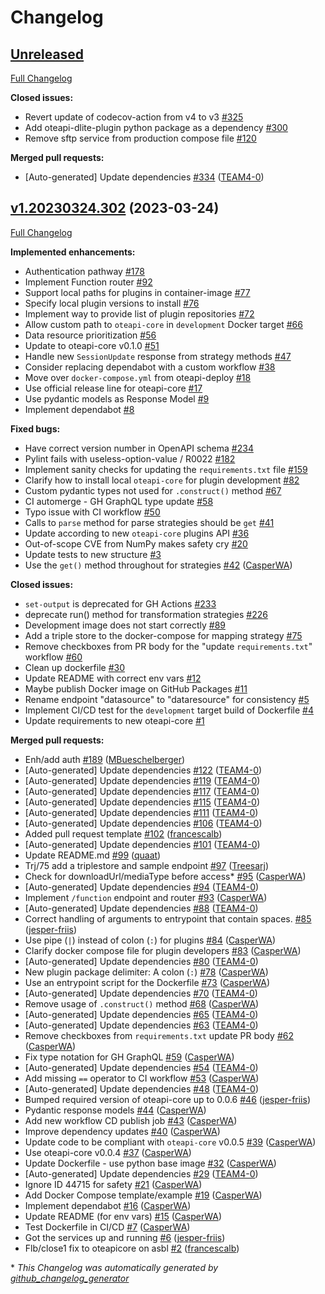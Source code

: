 # Changelog

## [Unreleased](https://github.com/EMMC-ASBL/oteapi-services/tree/HEAD)

[Full Changelog](https://github.com/EMMC-ASBL/oteapi-services/compare/v1.20230324.302...HEAD)

**Closed issues:**

- Revert update of codecov-action from v4 to v3 [\#325](https://github.com/EMMC-ASBL/oteapi-services/issues/325)
- Add oteapi-dlite-plugin python package as a dependency [\#300](https://github.com/EMMC-ASBL/oteapi-services/issues/300)
- Remove sftp service from production compose file [\#120](https://github.com/EMMC-ASBL/oteapi-services/issues/120)

**Merged pull requests:**

- \[Auto-generated\] Update dependencies [\#334](https://github.com/EMMC-ASBL/oteapi-services/pull/334) ([TEAM4-0](https://github.com/TEAM4-0))

## [v1.20230324.302](https://github.com/EMMC-ASBL/oteapi-services/tree/v1.20230324.302) (2023-03-24)

[Full Changelog](https://github.com/EMMC-ASBL/oteapi-services/compare/beaeac12453922f381a676df7876427fa62677fe...v1.20230324.302)

**Implemented enhancements:**

- Authentication pathway [\#178](https://github.com/EMMC-ASBL/oteapi-services/issues/178)
- Implement Function router [\#92](https://github.com/EMMC-ASBL/oteapi-services/issues/92)
- Support local paths for plugins in container-image [\#77](https://github.com/EMMC-ASBL/oteapi-services/issues/77)
- Specify local plugin versions to install [\#76](https://github.com/EMMC-ASBL/oteapi-services/issues/76)
- Implement way to provide list of plugin repositories [\#72](https://github.com/EMMC-ASBL/oteapi-services/issues/72)
- Allow custom path to `oteapi-core` in `development` Docker target [\#66](https://github.com/EMMC-ASBL/oteapi-services/issues/66)
- Data resource prioritization [\#56](https://github.com/EMMC-ASBL/oteapi-services/issues/56)
- Update to oteapi-core v0.1.0 [\#51](https://github.com/EMMC-ASBL/oteapi-services/issues/51)
- Handle new `SessionUpdate` response from strategy methods [\#47](https://github.com/EMMC-ASBL/oteapi-services/issues/47)
- Consider replacing dependabot with a custom workflow [\#38](https://github.com/EMMC-ASBL/oteapi-services/issues/38)
- Move over `docker-compose.yml` from oteapi-deploy [\#18](https://github.com/EMMC-ASBL/oteapi-services/issues/18)
- Use official release line for oteapi-core [\#17](https://github.com/EMMC-ASBL/oteapi-services/issues/17)
- Use pydantic models as Response Model [\#9](https://github.com/EMMC-ASBL/oteapi-services/issues/9)
- Implement dependabot [\#8](https://github.com/EMMC-ASBL/oteapi-services/issues/8)

**Fixed bugs:**

- Have correct version number in OpenAPI schema [\#234](https://github.com/EMMC-ASBL/oteapi-services/issues/234)
- Pylint fails with useless-option-value / R0022 [\#182](https://github.com/EMMC-ASBL/oteapi-services/issues/182)
- Implement sanity checks for updating the `requirements.txt` file [\#159](https://github.com/EMMC-ASBL/oteapi-services/issues/159)
- Clarify how to install local `oteapi-core` for plugin development [\#82](https://github.com/EMMC-ASBL/oteapi-services/issues/82)
- Custom pydantic types not used for `.construct()` method [\#67](https://github.com/EMMC-ASBL/oteapi-services/issues/67)
- CI automerge - GH GraphQL type update [\#58](https://github.com/EMMC-ASBL/oteapi-services/issues/58)
- Typo issue with CI workflow [\#50](https://github.com/EMMC-ASBL/oteapi-services/issues/50)
- Calls to `parse` method for parse strategies should be `get` [\#41](https://github.com/EMMC-ASBL/oteapi-services/issues/41)
- Update according to new `oteapi-core` plugins API [\#36](https://github.com/EMMC-ASBL/oteapi-services/issues/36)
- Out-of-scope CVE from NumPy makes safety cry [\#20](https://github.com/EMMC-ASBL/oteapi-services/issues/20)
- Update tests to new structure [\#3](https://github.com/EMMC-ASBL/oteapi-services/issues/3)
- Use the `get()` method throughout for strategies [\#42](https://github.com/EMMC-ASBL/oteapi-services/pull/42) ([CasperWA](https://github.com/CasperWA))

**Closed issues:**

- `set-output` is deprecated for GH Actions [\#233](https://github.com/EMMC-ASBL/oteapi-services/issues/233)
- deprecate run\(\) method for transformation strategies [\#226](https://github.com/EMMC-ASBL/oteapi-services/issues/226)
- Development image does not start correctly [\#89](https://github.com/EMMC-ASBL/oteapi-services/issues/89)
- Add a triple store to the docker-compose for mapping strategy [\#75](https://github.com/EMMC-ASBL/oteapi-services/issues/75)
- Remove checkboxes from PR body for the "update `requirements.txt`" workflow [\#60](https://github.com/EMMC-ASBL/oteapi-services/issues/60)
- Clean up dockerfile [\#30](https://github.com/EMMC-ASBL/oteapi-services/issues/30)
- Update README with correct env vars [\#12](https://github.com/EMMC-ASBL/oteapi-services/issues/12)
- Maybe publish Docker image on GitHub Packages [\#11](https://github.com/EMMC-ASBL/oteapi-services/issues/11)
- Rename endpoint "datasource" to "dataresource" for consistency [\#5](https://github.com/EMMC-ASBL/oteapi-services/issues/5)
- Implement CI/CD test for the `development` target build of Dockerfile [\#4](https://github.com/EMMC-ASBL/oteapi-services/issues/4)
- Update requirements to new oteapi-core [\#1](https://github.com/EMMC-ASBL/oteapi-services/issues/1)

**Merged pull requests:**

- Enh/add auth [\#189](https://github.com/EMMC-ASBL/oteapi-services/pull/189) ([MBueschelberger](https://github.com/MBueschelberger))
- \[Auto-generated\] Update dependencies [\#122](https://github.com/EMMC-ASBL/oteapi-services/pull/122) ([TEAM4-0](https://github.com/TEAM4-0))
- \[Auto-generated\] Update dependencies [\#119](https://github.com/EMMC-ASBL/oteapi-services/pull/119) ([TEAM4-0](https://github.com/TEAM4-0))
- \[Auto-generated\] Update dependencies [\#117](https://github.com/EMMC-ASBL/oteapi-services/pull/117) ([TEAM4-0](https://github.com/TEAM4-0))
- \[Auto-generated\] Update dependencies [\#115](https://github.com/EMMC-ASBL/oteapi-services/pull/115) ([TEAM4-0](https://github.com/TEAM4-0))
- \[Auto-generated\] Update dependencies [\#111](https://github.com/EMMC-ASBL/oteapi-services/pull/111) ([TEAM4-0](https://github.com/TEAM4-0))
- \[Auto-generated\] Update dependencies [\#106](https://github.com/EMMC-ASBL/oteapi-services/pull/106) ([TEAM4-0](https://github.com/TEAM4-0))
- Added pull request template [\#102](https://github.com/EMMC-ASBL/oteapi-services/pull/102) ([francescalb](https://github.com/francescalb))
- \[Auto-generated\] Update dependencies [\#101](https://github.com/EMMC-ASBL/oteapi-services/pull/101) ([TEAM4-0](https://github.com/TEAM4-0))
- Update README.md [\#99](https://github.com/EMMC-ASBL/oteapi-services/pull/99) ([quaat](https://github.com/quaat))
- Trj/75 add a triplestore and sample endpoint [\#97](https://github.com/EMMC-ASBL/oteapi-services/pull/97) ([Treesarj](https://github.com/Treesarj))
- Check for downloadUrl/mediaType before access\* [\#95](https://github.com/EMMC-ASBL/oteapi-services/pull/95) ([CasperWA](https://github.com/CasperWA))
- \[Auto-generated\] Update dependencies [\#94](https://github.com/EMMC-ASBL/oteapi-services/pull/94) ([TEAM4-0](https://github.com/TEAM4-0))
- Implement `/function` endpoint and router [\#93](https://github.com/EMMC-ASBL/oteapi-services/pull/93) ([CasperWA](https://github.com/CasperWA))
- \[Auto-generated\] Update dependencies [\#88](https://github.com/EMMC-ASBL/oteapi-services/pull/88) ([TEAM4-0](https://github.com/TEAM4-0))
- Correct handling of arguments to entrypoint that contain spaces. [\#85](https://github.com/EMMC-ASBL/oteapi-services/pull/85) ([jesper-friis](https://github.com/jesper-friis))
- Use pipe \(`|`\) instead of colon \(`:`\) for plugins [\#84](https://github.com/EMMC-ASBL/oteapi-services/pull/84) ([CasperWA](https://github.com/CasperWA))
- Clarify docker compose file for plugin developers [\#83](https://github.com/EMMC-ASBL/oteapi-services/pull/83) ([CasperWA](https://github.com/CasperWA))
- \[Auto-generated\] Update dependencies [\#80](https://github.com/EMMC-ASBL/oteapi-services/pull/80) ([TEAM4-0](https://github.com/TEAM4-0))
- New plugin package delimiter: A colon \(`:`\) [\#78](https://github.com/EMMC-ASBL/oteapi-services/pull/78) ([CasperWA](https://github.com/CasperWA))
- Use an entrypoint script for the Dockerfile [\#73](https://github.com/EMMC-ASBL/oteapi-services/pull/73) ([CasperWA](https://github.com/CasperWA))
- \[Auto-generated\] Update dependencies [\#70](https://github.com/EMMC-ASBL/oteapi-services/pull/70) ([TEAM4-0](https://github.com/TEAM4-0))
- Remove usage of `.construct()` method [\#68](https://github.com/EMMC-ASBL/oteapi-services/pull/68) ([CasperWA](https://github.com/CasperWA))
- \[Auto-generated\] Update dependencies [\#65](https://github.com/EMMC-ASBL/oteapi-services/pull/65) ([TEAM4-0](https://github.com/TEAM4-0))
- \[Auto-generated\] Update dependencies [\#63](https://github.com/EMMC-ASBL/oteapi-services/pull/63) ([TEAM4-0](https://github.com/TEAM4-0))
- Remove checkboxes from `requirements.txt` update PR body [\#62](https://github.com/EMMC-ASBL/oteapi-services/pull/62) ([CasperWA](https://github.com/CasperWA))
- Fix type notation for GH GraphQL [\#59](https://github.com/EMMC-ASBL/oteapi-services/pull/59) ([CasperWA](https://github.com/CasperWA))
- \[Auto-generated\] Update dependencies [\#54](https://github.com/EMMC-ASBL/oteapi-services/pull/54) ([TEAM4-0](https://github.com/TEAM4-0))
- Add missing `==` operator to CI workflow [\#53](https://github.com/EMMC-ASBL/oteapi-services/pull/53) ([CasperWA](https://github.com/CasperWA))
- \[Auto-generated\] Update dependencies [\#48](https://github.com/EMMC-ASBL/oteapi-services/pull/48) ([TEAM4-0](https://github.com/TEAM4-0))
- Bumped required version of oteapi-core up to 0.0.6 [\#46](https://github.com/EMMC-ASBL/oteapi-services/pull/46) ([jesper-friis](https://github.com/jesper-friis))
- Pydantic response models [\#44](https://github.com/EMMC-ASBL/oteapi-services/pull/44) ([CasperWA](https://github.com/CasperWA))
- Add new workflow CD publish job [\#43](https://github.com/EMMC-ASBL/oteapi-services/pull/43) ([CasperWA](https://github.com/CasperWA))
- Improve dependency updates [\#40](https://github.com/EMMC-ASBL/oteapi-services/pull/40) ([CasperWA](https://github.com/CasperWA))
- Update code to be compliant with `oteapi-core` v0.0.5 [\#39](https://github.com/EMMC-ASBL/oteapi-services/pull/39) ([CasperWA](https://github.com/CasperWA))
- Use oteapi-core v0.0.4 [\#37](https://github.com/EMMC-ASBL/oteapi-services/pull/37) ([CasperWA](https://github.com/CasperWA))
- Update Dockerfile - use python base image [\#32](https://github.com/EMMC-ASBL/oteapi-services/pull/32) ([CasperWA](https://github.com/CasperWA))
- \[Auto-generated\] Update dependencies [\#29](https://github.com/EMMC-ASBL/oteapi-services/pull/29) ([TEAM4-0](https://github.com/TEAM4-0))
- Ignore ID 44715 for safety [\#21](https://github.com/EMMC-ASBL/oteapi-services/pull/21) ([CasperWA](https://github.com/CasperWA))
- Add Docker Compose template/example [\#19](https://github.com/EMMC-ASBL/oteapi-services/pull/19) ([CasperWA](https://github.com/CasperWA))
- Implement dependabot [\#16](https://github.com/EMMC-ASBL/oteapi-services/pull/16) ([CasperWA](https://github.com/CasperWA))
- Update README \(for env vars\) [\#15](https://github.com/EMMC-ASBL/oteapi-services/pull/15) ([CasperWA](https://github.com/CasperWA))
- Test Dockerfile in CI/CD [\#7](https://github.com/EMMC-ASBL/oteapi-services/pull/7) ([CasperWA](https://github.com/CasperWA))
- Got the services up and running  [\#6](https://github.com/EMMC-ASBL/oteapi-services/pull/6) ([jesper-friis](https://github.com/jesper-friis))
- Flb/close1 fix to oteapicore on asbl [\#2](https://github.com/EMMC-ASBL/oteapi-services/pull/2) ([francescalb](https://github.com/francescalb))



\* *This Changelog was automatically generated by [github_changelog_generator](https://github.com/github-changelog-generator/github-changelog-generator)*
